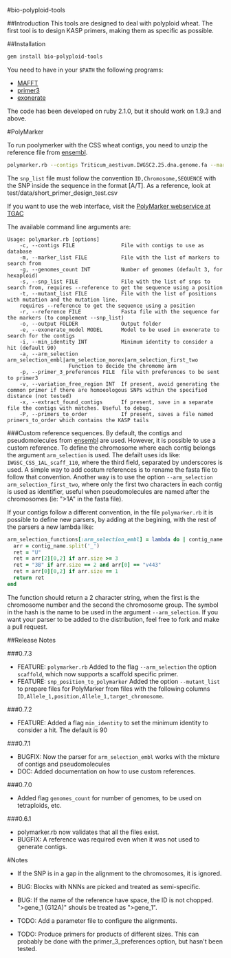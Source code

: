#bio-polyploid-tools

##Introduction
This tools are designed to deal with polyploid wheat. The first tool is to design KASP primers, making them as specific as possible. 


##Installation
```sh
gem install bio-polyploid-tools
```
You need to have in your ```$PATH``` the following programs:

* [MAFFT](http://mafft.cbrc.jp/alignment/software/)
* [primer3](http://primer3.sourceforge.net/releases.php)
* [exonerate](http://www.ebi.ac.uk/~guy/exonerate/) 

The code has been developed on ruby 2.1.0, but it should work on 1.9.3 and above. 

#PolyMarker

To run poolymerker with the CSS wheat contigs, you need to unzip the reference file from  [ensembl](http://ftp.ensemblgenomes.org/pub/release-25/plants/fasta/triticum_aestivum/dna/Triticum_aestivum.IWGSC2.25.dna.genome.fa.gz).



```sh
polymarker.rb --contigs Triticum_aestivum.IWGSC2.25.dna.genome.fa --marker_list snp_list.csv --output output_folder
```

The ```snp_list``` file must follow the convention ```ID,Chromosome,SEQUENCE``` with the SNP inside the sequence in the format [A/T]. As a reference, look at test/data/short_primer_design_test.csv

If you want to use the web interface, visit the [PolyMarker webservice at TGAC](http://polymarker.tgac.ac.uk)

The available command line arguments are: 

```
Usage: polymarker.rb [options]
    -c, --contigs FILE               File with contigs to use as database
    -m, --marker_list FILE           File with the list of markers to search from
    -g, --genomes_count INT          Number of genomes (default 3, for hexaploid)
    -s, --snp_list FILE              File with the list of snps to search from, requires --reference to get the sequence using a position
    -t, --mutant_list FILE           File with the list of positions with mutation and the mutation line.
    requires --reference to get the sequence using a position
    -r, --reference FILE             Fasta file with the sequence for the markers (to complement --snp_list)
    -o, --output FOLDER              Output folder
    -e, --exonerate_model MODEL      Model to be used in exonerate to search for the contigs
    -i, --min_identity INT           Minimum identity to consider a hit (default 90)
    -a, --arm_selection arm_selection_embl|arm_selection_morex|arm_selection_first_two
                    Function to decide the chromome arm
    -p, --primer_3_preferences FILE  file with preferences to be sent to primer3
    -v, --variation_free_region INT  If present, avoid generating the common primer if there are homoeologous SNPs within the specified distance (not tested)
    -x, --extract_found_contigs      If present, save in a separate file the contigs with matches. Useful to debug.
    -P, --primers_to_order			 If present, saves a file named primers_to_order which contains the KASP tails
```

###Custom reference sequences. 
By default, the contigs and pseudomolecules from [ensembl](ftp://ftp.ensemblgenomes.org/pub/release-25/plants/fasta/triticum_aestivum/dna/Triticum_aestivum.IWGSC2.25.dna.genome.fa.gz
) are used. However, it is possible to use a custom reference. To define the chromosome where each contig belongs the argument ```arm_selection``` is used.  The defailt uses ids like: ```IWGSC_CSS_1AL_scaff_110```, where the third field, separated by underscores is used. A simple way to add costum references is to rename the fasta file to follow that convention. Another way is to use the option ```--arm_selection arm_selection_first_two```, where only the first two characters in each contig is used as identifier, useful when pseudomolecules are named after the chromosomes (ie: ">1A" in the fasta file). 

If your contigs follow a different convention, in the file ```polymarker.rb``` it is possible to define new parsers, by adding at the begining, with the rest of the parsers a new lambda like:

```rb
arm_selection_functions[:arm_selection_embl] = lambda do | contig_name|
  arr = contig_name.split('_')
  ret = "U"
  ret = arr[2][0,2] if arr.size >= 3
  ret = "3B" if arr.size == 2 and arr[0] == "v443"
  ret = arr[0][0,2] if arr.size == 1   
  return ret
end
```

The function should return a 2 character string, when the first is the chromosome number and the second the chromosome group. The symbol in the hash is the name to be used in the argument ```--arm_selection```.  If you want your parser to be added to the distribution, feel free to fork and make a pull request.  



##Release Notes

###0.7.3
* FEATURE: ```polymarker.rb``` Added to the flag ```--arm_selection``` the option ```scaffold```, which now supports a scaffold specific primer.
* FEATURE: ```snp_position_to_polymarker``` Added the option ```--mutant_list```  to prepare files for PolyMarker from files with the following columns ```ID,Allele_1,position,Allele_1,target_chromosome```. 

###0.7.2
* FEATURE: Added a flag ```min_identity``` to set the minimum identity to consider a hit. The default is 90

###0.7.1
* BUGFIX: Now the parser for ```arm_selection_embl``` works with the mixture of contigs and pseudomolecules
*  DOC: Added documentation on how to use custom references.  

###0.7.0
* Added flag ```genomes_count``` for number of genomes, to be used on tetraploids, etc. 

###0.6.1


* polymarker.rb now validates that all the files exist. 
* BUGFIX: A reference was required even when it was not used to generate contigs. 

#Notes


* If the SNP is in a gap in the alignment to the chromosomes, it is ignored. 

* BUG: Blocks with NNNs are picked and treated as semi-specific. 
* BUG: If the name of the reference have space, the ID is not chopped. ">gene_1 (G12A)" shouls be treated as ">gene_1". 
* TODO: Add a parameter file to configure the alignments. 
* TODO: Produce primers for products of different sizes. This can probably be done with the primer_3_preferences option, but hasn't been tested. 




